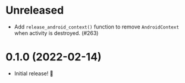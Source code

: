 # Unreleased

- Add `release_android_context()` function to remove `AndroidContext` when activity is destroyed. (#263)

# 0.1.0 (2022-02-14)

- Initial release! 🎉

